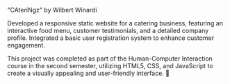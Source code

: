 "CAteriNgz" by Wilbert Winardi

Developed a responsive static website for a catering business, featuring an interactive food menu, customer testimonials, and a detailed company profile. Integrated a basic user registration system to enhance customer engagement.

This project was completed as part of the Human-Computer Interaction course in the second semester, utilizing HTML5, CSS, and JavaScript to create a visually appealing and user-friendly interface. 🚀
